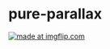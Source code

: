 # pure-parallax

<a href="https://imgflip.com/gif/24a3kv"><img src="https://i.imgflip.com/24a3kv.gif" title="made at imgflip.com"/></a>
